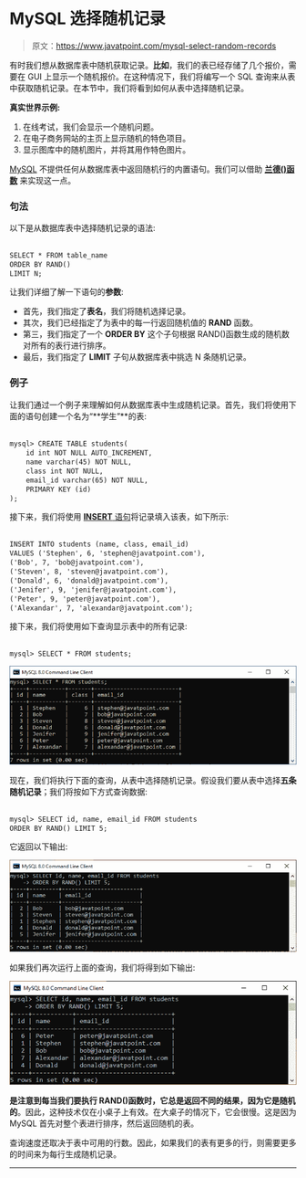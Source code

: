 # MySQL 选择随机记录

> 原文：<https://www.javatpoint.com/mysql-select-random-records>

有时我们想从数据库表中随机获取记录。**比如**，我们的表已经存储了几个报价，需要在 GUI 上显示一个随机报价。在这种情况下，我们将编写一个 SQL 查询来从表中获取随机记录。在本节中，我们将看到如何从表中选择随机记录。

**真实世界示例:**

1.  在线考试，我们会显示一个随机问题。
2.  在电子商务网站的主页上显示随机的特色项目。
3.  显示图库中的随机图片，并将其用作特色图片。

[MySQL](https://www.javatpoint.com/mysql-tutorial) 不提供任何从数据库表中返回随机行的内置语句。我们可以借助 **[兰德()函数](https://www.javatpoint.com/mysql-math-rand-function)** 来实现这一点。

### 句法

以下是从数据库表中选择随机记录的语法:

```

SELECT * FROM table_name
ORDER BY RAND()
LIMIT N;

```

让我们详细了解一下语句的**参数**:

*   首先，我们指定了**表名**，我们将随机选择记录。
*   其次，我们已经指定了为表中的每一行返回随机值的 **RAND** 函数。
*   第三，我们指定了一个 **ORDER BY** 这个子句根据 RAND()函数生成的随机数对所有的表行进行排序。
*   最后，我们指定了 **LIMIT** 子句从数据库表中挑选 N 条随机记录。

### 例子

让我们通过一个例子来理解如何从数据库表中生成随机记录。首先，我们将使用下面的语句创建一个名为“**学生”**的表:

```

mysql> CREATE TABLE students(  
    id int NOT NULL AUTO_INCREMENT,  
    name varchar(45) NOT NULL,  
    class int NOT NULL,  
    email_id varchar(65) NOT NULL,  
    PRIMARY KEY (id)  
);

```

接下来，我们将使用 [**INSERT** 语句](https://www.javatpoint.com/mysql-insert)将记录填入该表，如下所示:

```

INSERT INTO students (name, class, email_id)   
VALUES ('Stephen', 6, 'stephen@javatpoint.com'), 
('Bob', 7, 'bob@javatpoint.com'), 
('Steven', 8, 'steven@javatpoint.com'), 
('Donald', 6, 'donald@javatpoint.com'), 
('Jenifer', 9, 'jenifer@javatpoint.com'),
('Peter', 9, 'peter@javatpoint.com'),
('Alexandar', 7, 'alexandar@javatpoint.com');

```

接下来，我们将使用如下查询显示表中的所有记录:

```

mysql> SELECT * FROM students;

```

![MySQL Select Random Records](img/63a79704644ead3211f769e14ffd9ec9.png)

现在，我们将执行下面的查询，从表中选择随机记录。假设我们要从表中选择**五条随机记录**；我们将按如下方式查询数据:

```

mysql> SELECT id, name, email_id FROM students
ORDER BY RAND() LIMIT 5;

```

它返回以下输出:

![MySQL Select Random Records](img/102cdebf2e4e33ee9c80f67d0f82c416.png)

如果我们再次运行上面的查询，我们将得到如下输出:

![MySQL Select Random Records](img/5dd28a5a3030b522ca98d7ece8f215e8.png)

**是注意到每当我们要执行 RAND()函数时，它总是返回不同的结果，因为它是随机的**。因此，这种技术仅在小桌子上有效。在大桌子的情况下，它会很慢。这是因为 MySQL 首先对整个表进行排序，然后返回随机的表。

查询速度还取决于表中可用的行数。因此，如果我们的表有更多的行，则需要更多的时间来为每行生成随机记录。

* * *